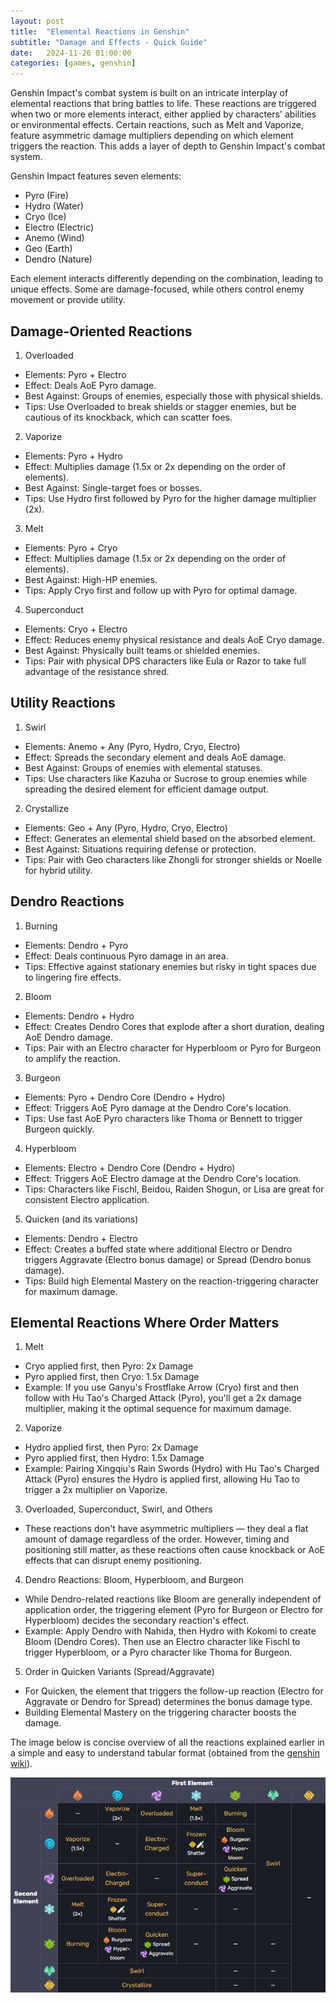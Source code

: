 ```yaml
---
layout: post
title:  "Elemental Reactions in Genshin"
subtitle: "Damage and Effects - Quick Guide"
date:   2024-11-26 01:00:00
categories: [games, genshin]
---
```


Genshin Impact's combat system is built on an intricate interplay of elemental reactions that bring battles to life. These reactions are triggered when two or more elements interact, either applied by characters' abilities or environmental effects. Certain reactions, such as Melt and Vaporize, feature asymmetric damage multipliers depending on which element triggers the reaction. This adds a layer of depth to Genshin Impact's combat system. 

Genshin Impact features seven elements:

- Pyro (Fire)
- Hydro (Water)
- Cryo (Ice)
- Electro (Electric)
- Anemo (Wind)
- Geo (Earth)
- Dendro (Nature)

Each element interacts differently depending on the combination, leading to unique effects. Some are damage-focused, while others control enemy movement or provide utility.


## Damage-Oriented Reactions

1. Overloaded
- Elements: Pyro + Electro
- Effect: Deals AoE Pyro damage.
- Best Against: Groups of enemies, especially those with physical shields.
- Tips: Use Overloaded to break shields or stagger enemies, but be cautious of its knockback, which can scatter foes.
2. Vaporize
- Elements: Pyro + Hydro
- Effect: Multiplies damage (1.5x or 2x depending on the order of elements).
- Best Against: Single-target foes or bosses.
- Tips: Use Hydro first followed by Pyro for the higher damage multiplier (2x).
3. Melt
- Elements: Pyro + Cryo
- Effect: Multiplies damage (1.5x or 2x depending on the order of elements).
- Best Against: High-HP enemies.
- Tips: Apply Cryo first and follow up with Pyro for optimal damage.
4. Superconduct
- Elements: Cryo + Electro
- Effect: Reduces enemy physical resistance and deals AoE Cryo damage.
- Best Against: Physically built teams or shielded enemies.
- Tips: Pair with physical DPS characters like Eula or Razor to take full advantage of the resistance shred.

## Utility Reactions

1. Swirl
- Elements: Anemo + Any (Pyro, Hydro, Cryo, Electro)
- Effect: Spreads the secondary element and deals AoE damage.
- Best Against: Groups of enemies with elemental statuses.
- Tips: Use characters like Kazuha or Sucrose to group enemies while spreading the desired element for efficient damage output.
2. Crystallize
- Elements: Geo + Any (Pyro, Hydro, Cryo, Electro)
- Effect: Generates an elemental shield based on the absorbed element.
- Best Against: Situations requiring defense or protection.
- Tips: Pair with Geo characters like Zhongli for stronger shields or Noelle for hybrid utility.

## Dendro Reactions

1. Burning
- Elements: Dendro + Pyro
- Effect: Deals continuous Pyro damage in an area.
- Tips: Effective against stationary enemies but risky in tight spaces due to lingering fire effects.
2. Bloom
- Elements: Dendro + Hydro
- Effect: Creates Dendro Cores that explode after a short duration, dealing AoE Dendro damage.
- Tips: Pair with an Electro character for Hyperbloom or Pyro for Burgeon to amplify the reaction.
3. Burgeon
- Elements: Pyro + Dendro Core (Dendro + Hydro)
- Effect: Triggers AoE Pyro damage at the Dendro Core's location.
- Tips: Use fast AoE Pyro characters like Thoma or Bennett to trigger Burgeon quickly.
4. Hyperbloom
- Elements: Electro + Dendro Core (Dendro + Hydro)
- Effect: Triggers AoE Electro damage at the Dendro Core's location.
- Tips: Characters like Fischl, Beidou, Raiden Shogun, or Lisa are great for consistent Electro application.
5. Quicken (and its variations)
- Elements: Dendro + Electro
- Effect: Creates a buffed state where additional Electro or Dendro triggers Aggravate (Electro bonus damage) or Spread (Dendro bonus damage).
- Tips: Build high Elemental Mastery on the reaction-triggering character for maximum damage.

## Elemental Reactions Where Order Matters

1. Melt
- Cryo applied first, then Pyro: 2x Damage
- Pyro applied first, then Cryo: 1.5x Damage
- Example: If you use Ganyu's Frostflake Arrow (Cryo) first and then follow with Hu Tao's Charged Attack (Pyro), you'll get a 2x damage multiplier, making it the optimal sequence for maximum damage.

2. Vaporize
- Hydro applied first, then Pyro: 2x Damage
- Pyro applied first, then Hydro: 1.5x Damage
- Example: Pairing Xingqiu's Rain Swords (Hydro) with Hu Tao's Charged Attack (Pyro) ensures the Hydro is applied first, allowing Hu Tao to trigger a 2x multiplier on Vaporize.

3. Overloaded, Superconduct, Swirl, and Others
- These reactions don't have asymmetric multipliers — they deal a flat amount of damage regardless of the order. However, timing and positioning still matter, as these reactions often cause knockback or AoE effects that can disrupt enemy positioning.

4. Dendro Reactions: Bloom, Hyperbloom, and Burgeon
- While Dendro-related reactions like Bloom are generally independent of application order, the triggering element (Pyro for Burgeon or Electro for Hyperbloom) decides the secondary reaction's effect.
- Example: Apply Dendro with Nahida, then Hydro with Kokomi to create Bloom (Dendro Cores). Then use an Electro character like Fischl to trigger Hyperbloom, or a Pyro character like Thoma for Burgeon.

5. Order in Quicken Variants (Spread/Aggravate)
- For Quicken, the element that triggers the follow-up reaction (Electro for Aggravate or Dendro for Spread) determines the bonus damage type.
- Building Elemental Mastery on the triggering character boosts the damage.

The image below is concise overview of all the reactions explained earlier in a simple and easy to understand tabular format (obtained from the [genshin wiki](https://genshin-impact.fandom.com/wiki/Elemental_Reaction)).

![image](/assets/images/2024-11-26-genshin-reactions/2024-11-26-genshin-reactions-2.png)